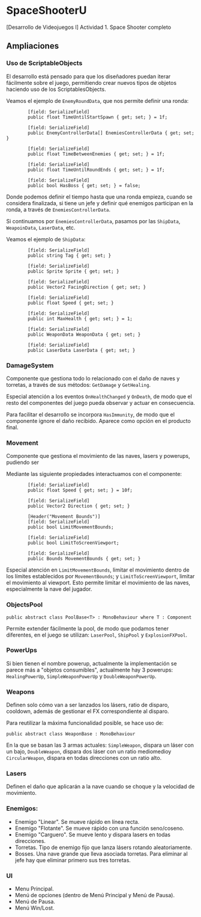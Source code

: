 # SpaceShooterU
 [Desarrollo de Videojuegos I] Actividad 1. Space Shooter completo

## Ampliaciones

### Uso de ScriptableObjects
El desarrollo está pensado para que los diseñadores puedan iterar fácilmente sobre el juego, permitiendo crear nuevos tipos de objetos haciendo uso de los ScriptablesObjects.

Veamos el ejemplo de `EnemyRoundData`, que nos permite definir una ronda:
```
        [field: SerializeField]
        public float TimeUntilStartSpawn { get; set; } = 1f;

        [field: SerializeField]
        public EnemyControllerData[] EnemiesControllerData { get; set; }

        [field: SerializeField]
        public float TimeBetweenEnemies { get; set; } = 1f;

        [field: SerializeField]
        public float TimeUntilRoundEnds { get; set; } = 1f;

        [field: SerializeField]
        public bool HasBoss { get; set; } = false;
```

Donde podemos definir el tiempo hasta que una ronda empieza, cuando se considera finalizada, si tiene un jefe y definir qué enemigos participan en la ronda, a través de `EnemiesControllerData`.

Si continuamos por `EnemiesControllerData`, pasamos por las `ShipData`, `WeapoinData`, `LaserData`, etc.

Veamos el ejemplo de `ShipData`:
```
        [field: SerializeField]
        public string Tag { get; set; }

        [field: SerializeField]
        public Sprite Sprite { get; set; }

        [field: SerializeField]
        public Vector2 FacingDirection { get; set; }

        [field: SerializeField]
        public float Speed { get; set; }

        [field: SerializeField]
        public int MaxHealth { get; set; } = 1;

        [field: SerializeField]
        public WeaponData WeaponData { get; set; }

        [field: SerializeField]
        public LaserData LaserData { get; set; }
```

### DamageSystem
Componente que gestiona todo lo relacionado con el daño de naves y torretas, a través de sus métodos: `GetDamage` y `GetHealing`.

Especial atención a los eventos `OnHealthChanged` y `OnDeath`, de modo que el resto del componentes del juego pueda observar y actuar en consecuencia.

Para facilitar el desarrollo se incorpora `HasImmunity`, de modo que el componente ignore el daño recibido. Aparece como opción en el producto final.

### Movement
Componente que gestiona el movimiento de las naves, lasers y powerups, pudiendo ser

Mediante las siguiente propiedades interactuamos con el componente:
```
        [field: SerializeField]
        public float Speed { get; set; } = 10f;

        [field: SerializeField]
        public Vector2 Direction { get; set; }

        [Header("Movement Bounds")]
        [field: SerializeField]
        public bool LimitMovementBounds;

        [field: SerializeField]
        public bool LimitToScreenViewport;

        [field: SerializeField]
        public Bounds MovementBounds { get; set; }
```

Especial atención en `LimitMovementBounds`, limitar el movimiento dentro de los límites establecidos por `MovementBounds`; y `LimitToScreenViewport`, limitar el movimiento al viewport. Esto permite limitar el movimiento de las naves, especialmente la nave del jugador.

### ObjectsPool

```
public abstract class PoolBase<T> : MonoBehaviour where T : Component
```

Permite extender fácilmente la pool, de modo que podamos tener diferentes, en el juego se utilizan: `LaserPool`, `ShipPool` y `ExplosionFXPool`.

### PowerUps
Si bien tienen el nombre powerup, actualmente la implementación se parece más a "objetos consumibles", actualmente hay 3 powerups: `HealingPowerUp`, `SimpleWeaponPowerUp` y `DoubleWeaponPowerUp`.

### Weapons
Definen solo cómo van a ser lanzados los lásers, ratio de disparo, cooldown, además de gestionar el FX correspondiente al disparo.

Para reutilizar la máxima funcionalidad posible, se hace uso de:
```
public abstract class WeaponBase : MonoBehaviour
```

En la que se basan las 3 armas actuales: `SimpleWeapon`, dispara un láser con un bajo, `DoubleWeapon`, dispara dos láser con un ratio mediomedioy `CircularWeapon`, dispara en todas direcciones con un ratio alto.

### Lasers
Definen el daño que aplicarán a la nave cuando se choque y la velocidad de movimiento.

### Enemigos:

- Enemigo "Linear". Se mueve rápido en línea recta.
- Enemigo "Flotante". Se mueve rápido con una función seno/coseno.
- Enemigo "Carguero". Se mueve lento y dispara lasers en todas direcciones.
- Torretas. Tipo de enemigo fijo que lanza lásers rotando aleatoriamente.
- Bosses. Una nave grande que lleva asociada torretas. Para eliminar al jefe hay que eliminar primero sus tres torretas.

### UI
- Menu Principal.
- Menú de opciones (dentro de Menú Principal y Menú de Pausa).
- Menú de Pausa.
- Menú Win/Lost.
